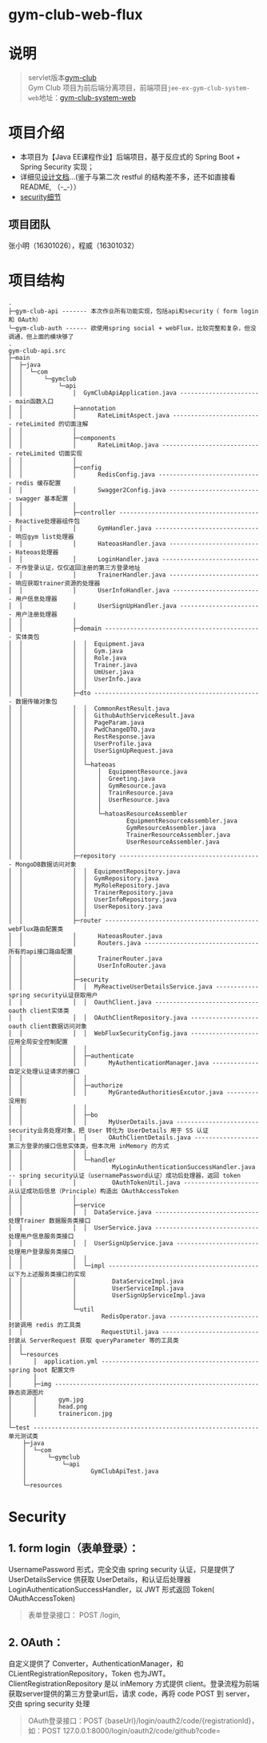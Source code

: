 # gym-club-web-flux  
# 说明  
> servlet版本[gym-club](https://github.com/imjasming/jee-ex-gym-club-system)  
> Gym Club 项目为前后端分离项目，前端项目`jee-ex-gym-club-system-web`地址：[gym-club-system-web](https://github.com/imjasming/jee-ex-gym-club-system-web)  
# 项目介绍  
* 本项目为【Java EE课程作业】后端项目，基于反应式的 Spring Boot + Spring Security 实现；  
* 详细见[设计文档]()...(鉴于与第二次 restful 的结构差不多，还不如直接看 README, （-_-））  
* [security细节](https://github.com/imjasming/gym-club-web-flux#security)  
## 项目团队
张小明（16301026），程威（16301032）
# 项目结构  
```
.
├─gym-club-api ------- 本次作业所有功能实现，包括api和security（ form login 和 OAuth）
└─gym-club-auth ------ 欲使用spring social + webFlux，比较完整和复杂，但没调通，但上面的模块够了
.
gym-club-api.src
├─main
│  ├─java
│  │  └─com
│  │      └─gymclub
│  │          └─api
│  │              │  GymClubApiApplication.java ----------------------- main函数入口
│  │              ├─annotation
│  │              │      RateLimitAspect.java ------------------------- reteLimited 的切面注解
│  │              │      
│  │              ├─components
│  │              │      RateLimitAop.java ---------------------------- reteLimited 切面实现
│  │              │      
│  │              ├─config
│  │              │      RedisConfig.java ----------------------------- redis 缓存配置
│  │              │      Swagger2Config.java -------------------------- swagger 基本配置
│  │              │      
│  │              ├─controller ---------------------------------------- Reactive处理器组件包
│  │              │      GymHandler.java ------------------------------ 响应gym list处理器
│  │              │      HateoasHandler.java -------------------------- Hateoas处理器
│  │              │      LoginHandler.java ---------------------------- 不作登录认证，仅仅返回注册的第三方登录地址
│  │              │      TrainerHandler.java -------------------------- 响应获取trainer资源的处理器
│  │              │      UserInfoHandler.java ------------------------- 用户信息处理器
│  │              │      UserSignUpHandler.java ----------------------- 用户注册处理器
│  │              │      
│  │              ├─domain -------------------------------------------- 实体类包
│  │              │  │  Equipment.java
│  │              │  │  Gym.java
│  │              │  │  Role.java
│  │              │  │  Trainer.java
│  │              │  │  UmUser.java
│  │              │  │  UserInfo.java
│  │              │  │  
│  │              ├─dto ----------------------------------------------- 数据传输对象包
│  │              │  │  CommonRestResult.java
│  │              │  │  GithubAuthServiceResult.java
│  │              │  │  PageParam.java
│  │              │  │  PwdChangeDTO.java
│  │              │  │  RestResponse.java
│  │              │  │  UserProfile.java
│  │              │  │  UserSignUpRequest.java
│  │              │  │  
│  │              │  └─hateoas
│  │              │      │  EquipmentResource.java
│  │              │      │  Greeting.java
│  │              │      │  GymResource.java
│  │              │      │  TrainResource.java
│  │              │      │  UserResource.java
│  │              │      │  
│  │              │      └─hatoasResourceAssembler
│  │              │              EquipmentResourceAssembler.java
│  │              │              GymResourceAssembler.java
│  │              │              TrainerResourceAssembler.java
│  │              │              UserResourceAssembler.java
│  │              │              
│  │              ├─repository ---------------------------------------- MongoDB数据访问对象
│  │              │  │  EquipmentRepository.java
│  │              │  │  GymRepository.java
│  │              │  │  MyRoleRepository.java
│  │              │  │  TrainerRepository.java
│  │              │  │  UserInfoRepository.java
│  │              │  │  UserRepository.java
│  │              │  │  
│  │              ├─router ------------------------------------------- webFlux路由配置类
│  │              │      HateoasRouter.java
│  │              │      Routers.java -------------------------------- 所有的api接口路由配置
│  │              │      TrainerRouter.java
│  │              │      UserInfoRouter.java
│  │              │      
│  │              ├─security 
│  │              │  │  MyReactiveUserDetailsService.java ------------ spring security认证获取用户
│  │              │  │  OauthClient.java ----------------------------- oauth client实体类
│  │              │  │  OAuthClientRepository.java ------------------- oauth client数据访问对象
│  │              │  │  WebFluxSecurityConfig.java ------------------- 应用全局安全控制配置
│  │              │  │  
│  │              │  ├─authenticate
│  │              │  │      MyAuthenticationManager.java ------------- 自定义处理认证请求的接口
│  │              │  │      
│  │              │  ├─authorize
│  │              │  │      MyGrantedAuthoritiesExcutor.java --------- 没用到
│  │              │  │      
│  │              │  ├─bo
│  │              │  │      MyUserDetails.java ----------------------- security业务处理对象，把 User 转化为 UserDetails 用于 SS 认证
│  │              │  │      OAuthClientDetails.java ------------------ 第三方登录的接口信息实体类，但本次用 inMemory 的方式
│  │              │  │      
│  │              │  └─handler
│  │              │          MyLoginAuthenticationSuccessHandler.java -- spring security认证（usernamePassword认证）成功后处理器，返回 token
│  │              │          OAuthTokenUtil.java --------------------- 从认证成功后信息（Principle）构造出 OAuthAccessToken
│  │              │          
│  │              ├─service
│  │              │  │  DataService.java ----------------------------- 处理Trainer 数据服务类接口
│  │              │  │  UserService.java ----------------------------- 处理用户信息服务类接口
│  │              │  │  UserSignUpService.java ----------------------- 处理用户登录服务类接口
│  │              │  │  
│  │              │  └─impl ------------------------------------------ 以下为上述服务类接口的实现
│  │              │          DataServiceImpl.java
│  │              │          UserServiceImpl.java
│  │              │          UserSignUpServiceImpl.java
│  │              │          
│  │              └─util
│  │                      RedisOperator.java ------------------------- 封装调用 redis 的工具类
│  │                      RequestUtil.java --------------------------- 封装从 ServerRequest 获取 queryParameter 等的工具类
│  │                      
│  └─resources
│      │  application.yml -------------------------------------------- spring boot 配置文件
│      │  
│      ├─img --------------------------------------------------------- 静态资源图片
│      │      gym.jpg
│      │      head.png
│      │      trainericon.jpg
│              
└─test --------------------------------------------------------------- 单元测试类
    ├─java
    │  └─com
    │      └─gymclub
    │          └─api
    │                  GymClubApiTest.java
    │                  
    └─resources
```
# Security  
## 1. form login（表单登录）：  
UsernamePassword 形式，完全交由 spring security 认证，只是提供了 UserDetailsService 供获取 UserDetails，和认证后处理器LoginAuthenticationSuccessHandler，以 JWT 形式返回 Token( OAuthAccessToken)  
> 表单登录接口： POST /login, 
## 2. OAuth：
自定义提供了 Converter，AuthenticationManager，和 CLientRegistrationRepository，Token 也为JWT。ClientRegistrationRepository 是以 inMemory 方式提供 client。登录流程为前端获取server提供的第三方登录url后，请求 code，再将 code POST 到 server，交由 spring security 处理  
> OAuth登录接口：POST {baseUrl}/login/oauth2/code/{registrationId}，  
> 如：POST 127.0.0.1:8000/login/oauth2/code/github?code=
